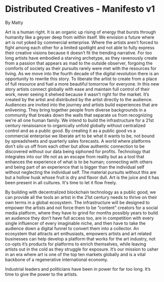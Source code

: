 # Distributed Creatives - Manifesto v1

By Matty

Art is a human right. It is an organic up rising of energy that bursts through humanity like a geyser deep from within itself. We envision a future where art is not yoked by commercial enterprise. Where the artists aren’t forced to fight among each other for a limited spotlight and not able to fully express their creative visions because it doesn’t fit the trending narrative. For too long artists have embodied a starving archetype, as they ravenously create from a passion that appears as mad to the outside observer, forgoing the comforts of society as their pursuits rarely were met with the resources for living. As we move into the fourth decade of the digital revolution there is an opportunity to rewrite this story. To liberate the artist to create from a place of full resource and fuel a more beautiful tomorrow for everyone.
In this new story artists connect globally with ease and maintain full control of their work, never seeing it shelved because it wasn’t right for the market.  It’s created by the artist and distributed by the artist directly to the audience. Audiences are invited into the journey and artists build experiences that are enlivening. They bring together people from diverse backgrounds in a community that breaks down the walls that separate us from recognizing we're all one human family.
We intend to build the infrastructure for a 21st century renaissance to organically unfold globally without centralized control and as a public good. By creating it as a public good vs a commercial enterprise we liberate art to be what it wants to be, not  bound by spreadsheets and quarterly sales forecasts. A world where platforms don’t silo us off from each other but allow authentic connection to be discovered without our data being siphoned for profits. Technology that integrates into our life not as an escape from reality but as a tool that enhances the experience of what is to be human; connecting with others and being part of an experience that is bigger than the individual self without neglecting the individual self. The material pursuits without this are but a hollow husk whose fruit is dry and flavor dull. Art is the juice and it has been present in all cultures. It's time to let it flow freely.

By building with decentralized blockchain technology as a public good, we can provide all the tools an artist in the 21st century needs to thrive on their own terms in a global ecosystem. The infrastructure will be designed to empower the artists and not force them to be “content” creators for a social media platform, where they have to grind for months possibly years to build an audience they don’t have full access too, are in competition with every single influencer of every imaginable niche, and then have to take the audience down a digital funnel to convert them into a collector. An ecosystem that attracts art enthusiasts, empowers artists and art related businesses can help develop a platform that works for the art industry, not co-opts it’s products for platforms to enrich themselves, while leaving artists out in the cold as they struggle for exposure. It’s our mission to usher in an era where art is one of the top ten markets globally and is a vital backbone of a regenerative international economy.

Industrial leaders and politicians have been in power for far too long. It’s time to give the power to the artists.
